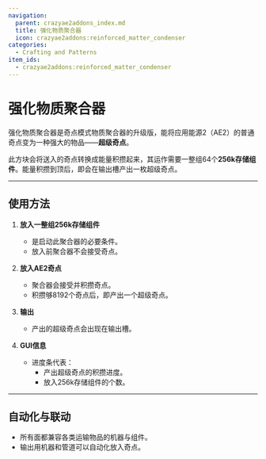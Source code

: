 ```yaml
---
navigation:
  parent: crazyae2addons_index.md
  title: 强化物质聚合器
  icon: crazyae2addons:reinforced_matter_condenser
categories:
  - Crafting and Patterns
item_ids:
  - crazyae2addons:reinforced_matter_condenser
---
```


# 强化物质聚合器

<Row>
    <BlockImage id="crazyae2addons:reinforced_matter_condenser" scale="4"></BlockImage>
    <ItemImage id="crazyae2addons:super_singularity" scale="4"></ItemImage>
</Row>

强化物质聚合器是奇点模式物质聚合器的升级版，能将应用能源2（AE2）的普通奇点变为一种强大的物品——**超级奇点**。

此方块会将送入的奇点转换成能量积攒起来，其运作需要一整组64个**256k存储组件**。能量积攒到顶后，即会在输出槽产出一枚超级奇点。

---

## 使用方法

1. **放入一整组256k存储组件**
   - 是启动此聚合器的必要条件。
   - 放入前聚合器不会接受奇点。

2. **放入AE2奇点**
   - 聚合器会接受并积攒奇点。
   - 积攒够8192个奇点后，即产出一个超级奇点。

3. **输出**
   - 产出的超级奇点会出现在输出槽。

4. **GUI信息**
   - 进度条代表：
     - 产出超级奇点的积攒进度。
     - 放入256k存储组件的个数。

---

## 自动化与联动

- 所有面都兼容各类运输物品的机器与组件。
- 输出用机器和管道可以自动化放入奇点。
